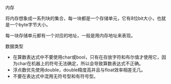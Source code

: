 内存

将内存想象成一系列块的集合，每一块都是一个存储单元，它有8位bit大小，也就是一个byte字节大小。

每一块存储单元都有一个对应的地址，一般是用内存地址来表现。



数据类型

- 在算数表达式中不要使用char或bool，只有在存放字符和布尔值才使用它，因为char在机器上的符号无法确定，所以会导致算数表达式不正确。
- 浮点数优先使用double，double精度高并且与float效率相差无几。
- 不要在表达式中混用无符号型和有符号型。

